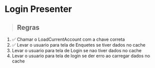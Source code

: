 # Login Presenter

> ## Regras
1. ✅ Chamar o LoadCurrentAccount com a chave correta
2. ✅ Levar o usuario para tela de Enquetes se tiver dados no cache
3. Levar o usuario para tela de Login se nao tiver dados no cache
4. Levar o usuario para tela de login se der erro ao carregar dados no cache
